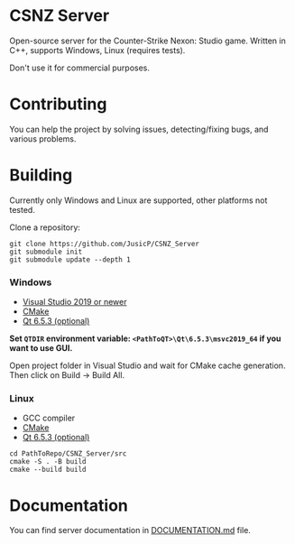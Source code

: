 # CSNZ Server
Open-source server for the Counter-Strike Nexon: Studio game. Written in C++, supports Windows, Linux (requires tests).

Don't use it for commercial purposes.

# Contributing
You can help the project by solving issues, detecting/fixing bugs, and various problems.

# Building
Currently only Windows and Linux are supported, other platforms not tested.

Clone a repository:
```
git clone https://github.com/JusicP/CSNZ_Server
git submodule init
git submodule update --depth 1
```

### Windows
* [Visual Studio 2019 or newer](https://visualstudio.microsoft.com/thank-you-downloading-visual-studio/?sku=Community)
* [CMake](https://www.cmake.org/download/)
* [Qt 6.5.3 (optional)](https://www.qt.io/download-qt-installer)
  
**Set `QTDIR` environment variable: `<PathToQT>\Qt\6.5.3\msvc2019_64` if you want to use GUI.**

Open project folder in Visual Studio and wait for CMake cache generation.
Then click on Build -> Build All.

### Linux
* GCC compiler
* [CMake](https://www.cmake.org/download/)
* [Qt 6.5.3 (optional)](https://www.qt.io/download-qt-installer)

```
cd PathToRepo/CSNZ_Server/src
cmake -S . -B build
cmake --build build
```

# Documentation
You can find server documentation in [DOCUMENTATION.md](doc/documentation.md) file.
